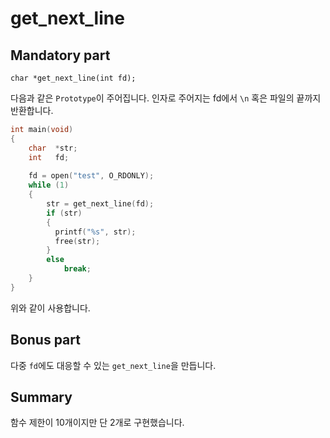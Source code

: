 # get_next_line

## Mandatory part

```
char *get_next_line(int fd);
```
다음과 같은 `Prototype`이 주어집니다.
인자로 주어지는 fd에서 `\n` 혹은 파일의 끝까지 반환합니다.

```c
int main(void)
{
    char  *str;
    int   fd;
    
    fd = open("test", O_RDONLY);
    while (1)
    {
    	str = get_next_line(fd);
        if (str)
        {
          printf("%s", str);
          free(str);
        }
        else
        	break;
    }
}
```
위와 같이 사용합니다.

## Bonus part

다중 `fd`에도 대응할 수 있는 `get_next_line`을 만듭니다.

## Summary

함수 제한이 10개이지만 단 2개로 구현했습니다.
